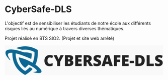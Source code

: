 # CyberSafe-DLS

L'objectif est de sensibiliser les étudiants de notre école aux différents risques liés au numérique à travers diverses thématiques.

Projet réalisé en BTS SIO2.
(Projet et site web arrêté)

![logo_cybersafedls](https://github.com/CyberSafe-DLS/.github/blob/main/profile/logo_cybersafedls.png)
